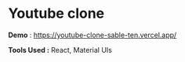 # Youtube clone

<strong>Demo</strong> : https://youtube-clone-sable-ten.vercel.app/

<strong>Tools Used :</strong> React, Material UIs
